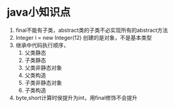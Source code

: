 # java小知识点

1. final不能有子类，abstract类的子类不必实现所有的abstract方法
2. Integer i = new Integer(12) 创建的是对象，不是基本类型
3. 继承中代码执行顺序，
    1. 父类静态
    2. 子类静态
    3. 父类非静态对象
    4. 父类构造
    4. 子类非静态对象
    5. 子类构造
1. byte,short计算时侯提升为int，用final修饰不会提升
